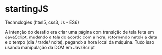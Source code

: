 # startingJS
Technologies (html5, css3, Js - ES6)

A intenção do desafio era criar uma página com transição de tela feita em JavaScript, mudando a tala de acordo com a hora, 
retornando natela a data e o tempo (dia / tarde/ noite), pegando a hora local da máquina. Tudo isso usando manipulação da DOM em JavaScript
